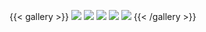 ---
---

{{< gallery >}}
  <img src="IMG_4275.jpeg" class="grid-w10" />
  <img src="IMG_4275.jpeg" class="grid-w10" />
  <img src="IMG_4275.jpeg" class="grid-w10" />
  <img src="IMG_4275.jpeg" class="grid-w10" />
  <img src="IMG_4275.jpeg" class="grid-w10" />
{{< /gallery >}}

<!-- {{< gallery album="gallery" >}}{{< /gallery >}} -->

<!-- {{< gallery album="gallery" class="grid-w10 md:grid-w10 xl:grid-w10" >}}{{< /gallery >}} -->
